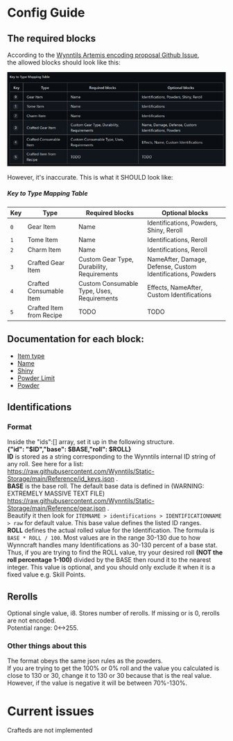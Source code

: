 # Config Guide

## The required blocks
According to the [Wynntils Artemis encoding proposal Github Issue](https://github.com/Wynntils/Wynntils/issues/2246),  
the allowed blocks should look like this:

![An image of the original encoding proposal table, present on GitHub](images/encodingproposaltable.png)

However, it's inaccurate. This is what it SHOULD look like:

 ##### Key to Type Mapping Table  

| Key | Type                     | Required blocks                            | Optional blocks                                             |
|-----|--------------------------|--------------------------------------------|-------------------------------------------------------------|
| `0` | Gear Item                | Name                                       | Identifications, Powders, Shiny, Reroll                     |
| `1` | Tome Item                | Name                                       | Identifications, Reroll                                     |
| `2` | Charm Item               | Name                                       | Identifications, Reroll                                     |
| `3` | Crafted Gear Item        | Custom Gear Type, Durability, Requirements | NameAfter, Damage, Defense, Custom Identifications, Powders |
| `4` | Crafted Consumable Item  | Custom Consumable Type, Uses, Requirements | Effects, NameAfter, Custom Identifications                  |
| `5` | Crafted Item from Recipe | TODO                                       | TODO                                                        |


## Documentation for each block:
- [Item type](blocks/type.md)
- [Name](blocks/name.md)
- [Shiny](blocks/shiny.md)
- [Powder Limit](blocks/powderlimit.md)
- [Powder](blocks/powder.md)


## Identifications
### Format
Inside the "ids":[] array, set it up in the following structure.  
**{"id": "$ID","base": $BASE,"roll": $ROLL}**  
**ID** is stored as a string corresponding to the Wynntils internal ID string of any roll. See here for a list: https://raw.githubusercontent.com/Wynntils/Static-Storage/main/Reference/id_keys.json .  
**BASE** is the base roll. The default base data is defined in (WARNING: EXTREMELY MASSIVE TEXT FILE) https://raw.githubusercontent.com/Wynntils/Static-Storage/main/Reference/gear.json .  
Beautify it then look for `ITEMNAME > identifications > IDENTIFICATIONNAME > raw` for default value. This base value defines the listed ID ranges.  
**ROLL** defines the actual rolled value for the Identification. The formula is `BASE * ROLL / 100`. Most values are in the range 30-130 due to how Wynncraft handles many Identifications as 30-130 percent of a base stat. Thus, if you are trying to find the ROLL value, try your desired roll **(NOT the roll percentage 1-100)** divided by the BASE then round it to the nearest integer. This value is optional, and you should only exclude it when it is a fixed value e.g. Skill Points.

## Rerolls
Optional single value, i8. Stores number of rerolls. If missing or is 0, rerolls are not encoded.  
Potential range: 0<->255.

### Other things about this
The format obeys the same json rules as the powders.  
If you are trying to get the 100% or 0% roll and the value you calculated is close to 130 or 30, change it to 130 or 30 because that is the real value.
However, if the value is negative it will be between 70%-130%. 

# Current issues
Crafteds are not implemented